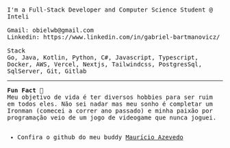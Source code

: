<samp>
I'm a Full-Stack Developer and Computer Science Student @ Inteli <br/><br/>
Gmail: obielwb@gmail.com <br/>
Linkedin: https://www.linkedin.com/in/gabriel-bartmanovicz/
<br/><br/>
Stack<br/>
Go, Java, Kotlin, Python, C#, Javascript, Typescript, Docker, AWS, Vercel, Nextjs, Tailwindcss, PostgresSql, SqlServer, Git, Gitlab

<br/>

----------


**Fun Fact 🌱**<br/>
Meu objetivo de vida é ter diversos hobbies para ser ruim em todos eles. Não sei nadar mas meu sonho é completar um Ironman (comecei a correr ano passado) e minha paixão por programação veio de um jogo de videogame que nunca joguei.  
<br/>
- Confira o github do meu buddy <a href="https://github.com/AzevedoMauricio">Maurício Azevedo</a>

</samp>
